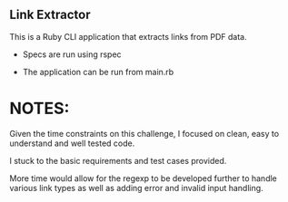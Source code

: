 ## Link Extractor

This is a Ruby CLI application that extracts links from PDF data.

* Specs are run using rspec

* The application can be run from main.rb

# NOTES:
Given the time constraints on this challenge, I focused on clean,
easy to understand and well tested code.

I stuck to the basic requirements and test cases provided.

More time would allow for the regexp to be developed further to handle various
link types as well as adding error and invalid input handling.
